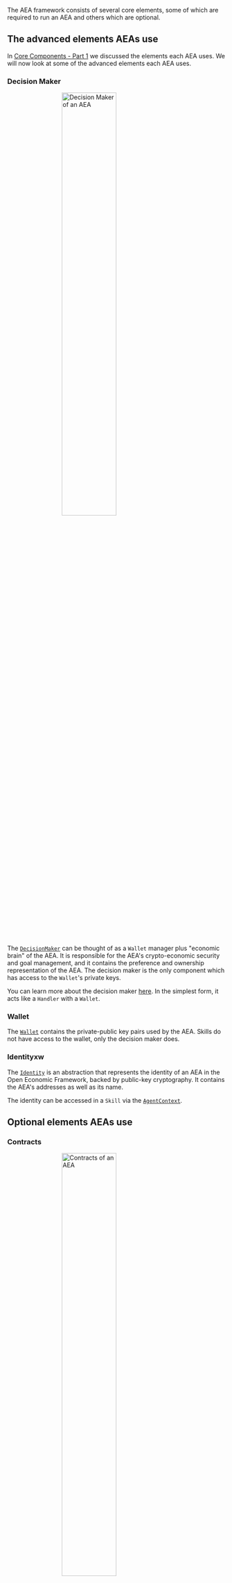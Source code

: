 The AEA framework consists of several core elements, some of which are required to run an AEA and others which are optional.

## The advanced elements AEAs use

In <a href="../core-components-1">Core Components - Part 1</a> we discussed the elements each AEA uses. We will now look at some of the advanced elements each AEA uses.

### Decision Maker

<img src="../assets/decision-maker.jpg" alt="Decision Maker of an AEA" class="center" style="display: block; margin-left: auto; margin-right: auto;width:50%;">

The <a href="../api/decision_maker/base#decisionmaker-objects">`DecisionMaker`</a> can be thought of as a `Wallet` manager plus "economic brain" of the AEA. It is responsible for the AEA's crypto-economic security and goal management, and it contains the preference and ownership representation of the AEA. The decision maker is the only component which has access to the `Wallet`'s private keys.

You can learn more about the decision maker <a href="../decision-maker">here</a>. In the simplest form, it acts like a `Handler` with a `Wallet`.

### Wallet

The <a href="../api/crypto/wallet#wallet-objects">`Wallet`</a> contains the private-public key pairs used by the AEA. Skills do not have access to the wallet, only the decision maker does.

### Identityxw

The <a href="../api/identity/base#identity-objects">`Identity`</a> is an abstraction that represents the identity of an AEA in the Open Economic Framework, backed by public-key cryptography. It contains the AEA's addresses as well as its name.

The identity can be accessed in a `Skill` via the <a href="../api/context/base#agentcontext-objects">`AgentContext`</a>.

## Optional elements AEAs use

### Contracts

<img src="../assets/contracts.jpg" alt="Contracts of an AEA" class="center" style="display: block; margin-left: auto; margin-right: auto;width:50%;">

<a href="../api/contracts/base#contract-objects">`Contracts`</a> wrap smart contracts for third-party decentralized ledgers. In particular, they provide wrappers around the API or ABI of a smart contract. They expose an API to abstract implementation specifics of the ABI from the `Skills`.

`Contracts` usually contain the logic to create contract transactions.

`Contracts` can be added as packages. For more details on `Contracts` also read the `Contract` guide <a href="../contract">here</a>.

## Putting it together

Taken together, the core components from this section and the <a href="../core-components-1">first part</a> provide the following simplified illustration of an AEA:

<img src="../assets/simplified-aea.jpg" alt="Simplified illustration of an AEA" class="center" style="display: block; margin-left: auto; margin-right: auto;width:100%;">

## Next steps

### Recommended

We recommend you continue with the next step in the 'Getting Started' series:

Fix!x
- <a href="../generic-skills-step-by-step/">Trade between two AEAs</a>

### Relevant deep-dives

Understanding the decision maker is vital to developing a goal oriented and crypto-economically safe AEA. You can learn more about the `DecisionMaker` in the following section:

- <a href="../decision-maker">Decision Maker</a>


Understanding `Contracts` is important when developing AEAs that make commitments or use smart contracts for other aims. You can learn more about the `Contracts` agents use in the following section:

- <a href="../contract">Contracts</a>


<br />

